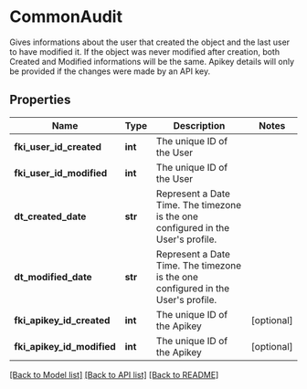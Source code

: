 # CommonAudit

Gives informations about the user that created the object and the last user to have modified it.  If the object was never modified after creation, both Created and Modified informations will be the same.  Apikey details will only be provided if the changes were made by an API key.  
## Properties
Name | Type | Description | Notes
------------ | ------------- | ------------- | -------------
**fki_user_id_created** | **int** | The unique ID of the User | 
**fki_user_id_modified** | **int** | The unique ID of the User | 
**dt_created_date** | **str** | Represent a Date Time. The timezone is the one configured in the User&#39;s profile. | 
**dt_modified_date** | **str** | Represent a Date Time. The timezone is the one configured in the User&#39;s profile. | 
**fki_apikey_id_created** | **int** | The unique ID of the Apikey | [optional] 
**fki_apikey_id_modified** | **int** | The unique ID of the Apikey | [optional] 

[[Back to Model list]](../README.md#documentation-for-models) [[Back to API list]](../README.md#documentation-for-api-endpoints) [[Back to README]](../README.md)


